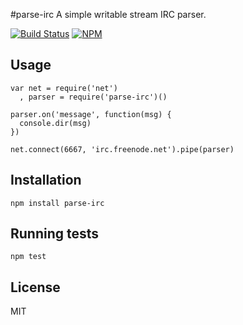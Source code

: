 #parse-irc
A simple writable stream IRC parser.

[![Build Status](https://travis-ci.org/tec27/parse-irc.png?branch=master)](https://travis-ci.org/tec27/parse-irc) [![NPM](https://img.shields.io/npm/v/parse-irc.svg)](https://www.npmjs.org/package/parse-irc)

## Usage
```
var net = require('net')
  , parser = require('parse-irc')()

parser.on('message', function(msg) {
  console.dir(msg)
})

net.connect(6667, 'irc.freenode.net').pipe(parser)
```

## Installation
`npm install parse-irc`

## Running tests
`npm test`

## License
MIT
